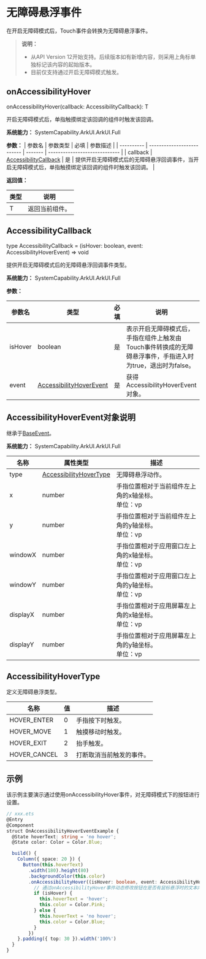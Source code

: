 # 无障碍悬浮事件

在开启无障碍模式后，Touch事件会转换为无障碍悬浮事件。

>  **说明：**
>
>  - 从API Version 12开始支持。后续版本如有新增内容，则采用上角标单独标记该内容的起始版本。
>  - 目前仅支持通过开启无障碍模式触发。

## onAccessibilityHover

onAccessibilityHover(callback: AccessibilityCallback): T

开启无障碍模式后，单指触摸绑定该回调的组件时触发该回调。

**系统能力：** SystemCapability.ArkUI.ArkUI.Full

**参数：**
| 参数名        | 参数类型                    | 必填  | 参数描述                          |
| ---------- | -------------------------- | ------- | ----------------------------- |
| callback      | [AccessibilityCallback](#accessibilitycallback) | 是   |  提供开启无障碍模式后的无障碍悬浮回调事件，当开启无障碍模式后，单指触摸绑定该回调的组件时触发该回调。 |

**返回值：**

| 类型 | 说明 |
| -------- | -------- |
| T | 返回当前组件。 |

## AccessibilityCallback

type AccessibilityCallback = (isHover: boolean, event: AccessibilityHoverEvent) => void

提供开启无障碍模式后的无障碍悬浮回调事件类型。

**系统能力：** SystemCapability.ArkUI.ArkUI.Full

**参数：** 

| 参数名              | 类型                                | 必填 | 说明                                                         |
| ------------------- | ----------------------------------- | ---- | ------------------------------------------------------------ |
| isHover             | boolean                             | 是   | 表示开启无障碍模式后，手指在组件上触发由Touch事件转换成的无障碍悬浮事件，手指进入时为true，退出时为false。 |
| event | [AccessibilityHoverEvent](#accessibilityhoverevent对象说明) | 是   | 获得AccessibilityHoverEvent对象。                                   |

## AccessibilityHoverEvent对象说明

继承于[BaseEvent](ts-gesture-customize-judge.md#baseevent对象说明8)。

**系统能力：** SystemCapability.ArkUI.ArkUI.Full

| 名称              | 属性类型       | 描述      |
| --------------- | ---------- | ------- |
| type             | [AccessibilityHoverType](#accessibilityhovertype) | 无障碍悬浮动作。                |
| x                      | number                         | 手指位置相对于当前组件左上角的x轴坐标。<br/>单位：vp<br/> |
| y                      | number                         | 手指位置相对于当前组件左上角的y轴坐标。<br/>单位：vp<br/> |
| windowX                | number                         | 手指位置相对于应用窗口左上角的x轴坐标。<br/>单位：vp<br/> |
| windowY                | number                         | 手指位置相对于应用窗口左上角的y轴坐标。<br/>单位：vp<br/> |
| displayX               | number                         | 手指位置相对于应用屏幕左上角的x轴坐标。<br/>单位：vp<br/> |
| displayY               | number                         | 手指位置相对于应用屏幕左上角的y轴坐标。<br/>单位：vp<br/> |

## AccessibilityHoverType

定义无障碍悬浮类型。

| 名称    | 值   | 描述                               |
| ------- | ---- | ---------------------------------- |
| HOVER_ENTER | 0    | 手指按下时触发。 |
| HOVER_MOVE  | 1    | 触摸移动时触发。 |
| HOVER_EXIT  | 2    | 抬手触发。 |
| HOVER_CANCEL | 3    | 打断取消当前触发的事件。 |

## 示例

该示例主要演示通过使用onAccessibilityHover事件，对无障碍模式下的按钮进行设置。

```ts
// xxx.ets
@Entry
@Component
struct OnAccessibilityHoverEventExample {
  @State hoverText: string = 'no hover';
  @State color: Color = Color.Blue;

  build() {
    Column({ space: 20 }) {
      Button(this.hoverText)
        .width(180).height(80)
        .backgroundColor(this.color)
        .onAccessibilityHover((isHover: boolean, event: AccessibilityHoverEvent) => {
          // 通过onAccessibilityHover事件动态修改按钮在是否有鼠标悬浮时的文本内容与背景颜色
          if (isHover) {
            this.hoverText = 'hover';
            this.color = Color.Pink;
          } else {
            this.hoverText = 'no hover';
            this.color = Color.Blue;
          }
        })
    }.padding({ top: 30 }).width('100%')
  }
}
```
